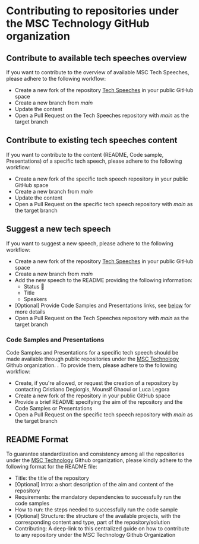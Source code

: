 
# Contributing to repositories under the MSC Technology GitHub organization

## Contribute to available tech speeches overview

If you want to contribute to the overview of available MSC Tech Speeches, please adhere to the following workflow:

- Create a new fork of the repository [Tech Speeches](https://github.com/msc-technology/tech-speeches) in your public GitHub space
- Create a new branch from _main_
- Update the content
- Open a Pull Request on the Tech Speeches repository with _main_ as the target branch

## Contribute to existing tech speeches content

If you want to contribute to the content (README, Code sample, Presentations) of a specific tech speech, please adhere to the following workflow:

- Create a new fork of the specific tech speech repository in your public GitHub space
- Create a new branch from _main_
- Update the content
- Open a Pull Request on the specific tech speech repository with _main_ as the target branch

## Suggest a new tech speech

If you want to suggest a new speech, please adhere to the following workflow:

- Create a new fork of the repository [Tech Speeches](https://github.com/msc-technology/tech-speeches) in your public GitHub space
- Create a new branch from _main_
- Add the new speech to the README providing the following information:
  - Status 🔵
  - Title
  - Speakers
- [Optional] Provide Code Samples and Presentations links, see [below](./CONTRIBUTING.md#code-samples-and-presentations) for more details
- Open a Pull Request on the Tech Speeches repository with _main_ as the target branch

### Code Samples and Presentations

Code Samples and Presentations for a specific tech speech should be made available through public repositories under the [MSC Technology](https://github.com/msc-technology) Github organization.
.
To provide them, please adhere to the following workflow:

- Create, if you're allowed, or request the creation of a repository by contacting Cristiano Degiorgis, Mounsif Ghaoui or Luca Legora
- Create a new fork of the repository in your public GitHub space
- Provide a brief README specifying the aim of the repository and the Code Samples or Presentations
- Open a Pull Request on the specific tech speech repository with _main_ as the target branch

## README Format

To guarantee standardization and consistency among all the repositories under the [MSC Technology](https://github.com/msc-technology) Github organization, please kindly adhere to the following format for the README file:

- Title: the title of the repository
- [Optional] Intro: a short description of the aim and content of the repository
- Requirements: the mandatory dependencies to successfully run the code samples
- How to run: the steps needed to successfully run the code sample
- [Optional] Structure: the structure of the available projects, with the corresponding content and type, part of the repository/solution
- Contributing: A deep-link to this centralized guide on how to contribute to any repository under the MSC Technology Github Organization
